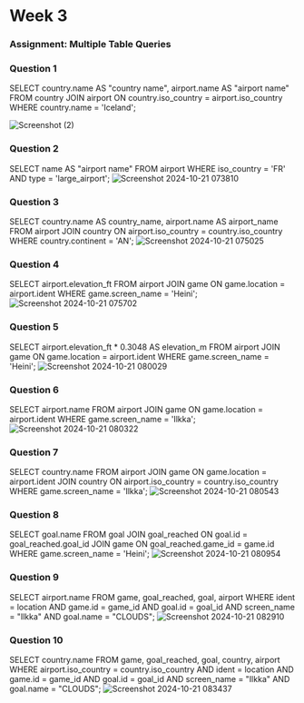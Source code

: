 # Week 3

### Assignment: Multiple Table Queries

### Question 1
SELECT country.name AS "country name", airport.name AS "airport name"
FROM country
JOIN airport ON country.iso_country = airport.iso_country
WHERE country.name = 'Iceland';

![Screenshot (2)](https://github.com/user-attachments/assets/e25c1493-39fa-4baa-a75c-11fcfee67faf)

### Question 2
SELECT name AS "airport name"
FROM airport
WHERE iso_country = 'FR' AND type = 'large_airport';
![Screenshot 2024-10-21 073810](https://github.com/user-attachments/assets/a7aabbc2-4841-42ed-9832-026a1b5b1eb8)

### Question 3
SELECT country.name AS country_name, airport.name AS airport_name
FROM airport
JOIN country ON airport.iso_country = country.iso_country
WHERE country.continent = 'AN';
![Screenshot 2024-10-21 075025](https://github.com/user-attachments/assets/9e1b91e8-582e-403f-81d0-1a8958f84782)

### Question 4
SELECT airport.elevation_ft
FROM airport
JOIN game ON game.location = airport.ident
WHERE game.screen_name = 'Heini';
![Screenshot 2024-10-21 075702](https://github.com/user-attachments/assets/b3506d19-7cf6-4281-801f-779abb04299f)

### Question 5
SELECT airport.elevation_ft * 0.3048 AS elevation_m
FROM airport
JOIN game ON game.location = airport.ident
WHERE game.screen_name = 'Heini';
![Screenshot 2024-10-21 080029](https://github.com/user-attachments/assets/fcce0fcd-6606-41e0-94fb-1264012cee81)

### Question 6
SELECT airport.name
FROM airport
JOIN game ON game.location = airport.ident
WHERE game.screen_name = 'Ilkka';
![Screenshot 2024-10-21 080322](https://github.com/user-attachments/assets/29638281-eac8-4a9c-9983-9c3a9d6aee94)

### Question 7
SELECT country.name
FROM airport
JOIN game ON game.location = airport.ident
JOIN country ON airport.iso_country = country.iso_country
WHERE game.screen_name = 'Ilkka';
![Screenshot 2024-10-21 080543](https://github.com/user-attachments/assets/85778762-0a37-4597-b432-50f4b3d62e2b)

### Question 8
SELECT goal.name
FROM goal
JOIN goal_reached ON goal.id = goal_reached.goal_id
JOIN game ON goal_reached.game_id = game.id
WHERE game.screen_name = 'Heini';
![Screenshot 2024-10-21 080954](https://github.com/user-attachments/assets/ce27087b-525c-4a7f-a5db-9d1942e29894)

### Question 9
SELECT airport.name 
FROM game, goal_reached, goal, airport 
WHERE ident = location 
AND game.id = game_id 
AND goal.id = goal_id 
AND screen_name = "Ilkka" 
AND goal.name = "CLOUDS";
![Screenshot 2024-10-21 082910](https://github.com/user-attachments/assets/6f25fdbe-5506-4b12-b1fb-609fd29e7d8f)

### Question 10
SELECT country.name 
FROM game, goal_reached, goal, country, airport 
WHERE airport.iso_country = country.iso_country 
AND ident = location 
AND game.id = game_id 
AND goal.id = goal_id 
AND screen_name = "Ilkka" 
AND goal.name = "CLOUDS";
![Screenshot 2024-10-21 083437](https://github.com/user-attachments/assets/7a2f0663-2bae-4d44-9df8-da957e537a1c)

